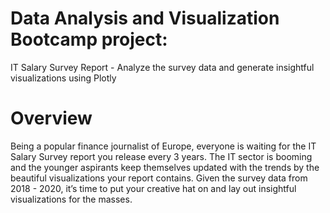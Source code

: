 # **Data Analysis and Visualization Bootcamp project:**
IT Salary Survey Report - Analyze the survey data and generate insightful visualizations using Plotly

# Overview
Being a popular finance journalist of Europe, everyone is waiting for the IT Salary Survey report you release every 3 years. The IT sector is booming and the younger aspirants keep themselves updated with the trends by the beautiful visualizations your report contains. 
Given the survey data from 2018 - 2020, it’s time to put your creative hat on and lay out insightful visualizations for the masses.

